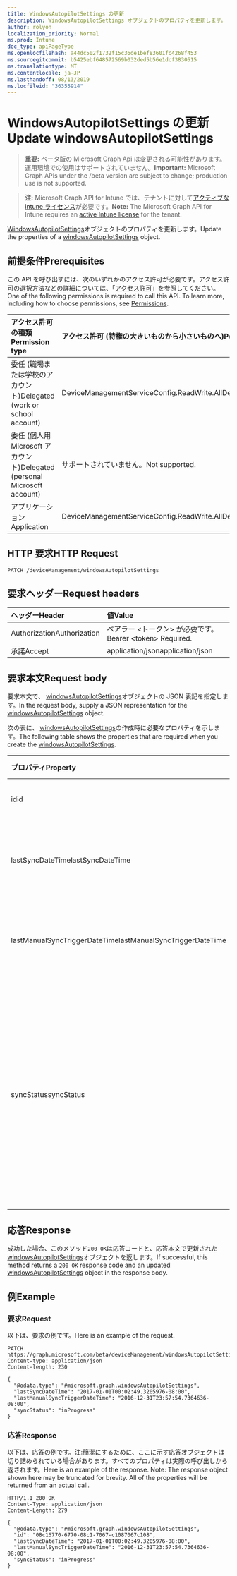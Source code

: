 ```yaml
---
title: WindowsAutopilotSettings の更新
description: WindowsAutopilotSettings オブジェクトのプロパティを更新します。
author: rolyon
localization_priority: Normal
ms.prod: Intune
doc_type: apiPageType
ms.openlocfilehash: a44dc502f1732f15c36de1bef83601fc4268f453
ms.sourcegitcommit: b5425ebf648572569b032ded5b56e1dcf3830515
ms.translationtype: MT
ms.contentlocale: ja-JP
ms.lasthandoff: 08/13/2019
ms.locfileid: "36355914"
---
```

# <a name="update-windowsautopilotsettings"></a><span data-ttu-id="54aa4-103">WindowsAutopilotSettings の更新</span><span class="sxs-lookup"><span data-stu-id="54aa4-103">Update windowsAutopilotSettings</span></span>

> <span data-ttu-id="54aa4-104">**重要:** ベータ版の Microsoft Graph Api は変更される可能性があります。運用環境での使用はサポートされていません。</span><span class="sxs-lookup"><span data-stu-id="54aa4-104">**Important:** Microsoft Graph APIs under the /beta version are subject to change; production use is not supported.</span></span>

> <span data-ttu-id="54aa4-105">**注:** Microsoft Graph API for Intune では、テナントに対して[アクティブな intune ライセンス](https://go.microsoft.com/fwlink/?linkid=839381)が必要です。</span><span class="sxs-lookup"><span data-stu-id="54aa4-105">**Note:** The Microsoft Graph API for Intune requires an [active Intune license](https://go.microsoft.com/fwlink/?linkid=839381) for the tenant.</span></span>

<span data-ttu-id="54aa4-106">[WindowsAutopilotSettings](../resources/intune-enrollment-windowsautopilotsettings.md)オブジェクトのプロパティを更新します。</span><span class="sxs-lookup"><span data-stu-id="54aa4-106">Update the properties of a [windowsAutopilotSettings](../resources/intune-enrollment-windowsautopilotsettings.md) object.</span></span>

## <a name="prerequisites"></a><span data-ttu-id="54aa4-107">前提条件</span><span class="sxs-lookup"><span data-stu-id="54aa4-107">Prerequisites</span></span>
<span data-ttu-id="54aa4-p101">この API を呼び出すには、次のいずれかのアクセス許可が必要です。アクセス許可の選択方法などの詳細については、「[アクセス許可](/graph/permissions-reference)」を参照してください。</span><span class="sxs-lookup"><span data-stu-id="54aa4-p101">One of the following permissions is required to call this API. To learn more, including how to choose permissions, see [Permissions](/graph/permissions-reference).</span></span>

|<span data-ttu-id="54aa4-110">アクセス許可の種類</span><span class="sxs-lookup"><span data-stu-id="54aa4-110">Permission type</span></span>|<span data-ttu-id="54aa4-111">アクセス許可 (特権の大きいものから小さいものへ)</span><span class="sxs-lookup"><span data-stu-id="54aa4-111">Permissions (from most to least privileged)</span></span>|
|:---|:---|
|<span data-ttu-id="54aa4-112">委任 (職場または学校のアカウント)</span><span class="sxs-lookup"><span data-stu-id="54aa4-112">Delegated (work or school account)</span></span>|<span data-ttu-id="54aa4-113">DeviceManagementServiceConfig.ReadWrite.All</span><span class="sxs-lookup"><span data-stu-id="54aa4-113">DeviceManagementServiceConfig.ReadWrite.All</span></span>|
|<span data-ttu-id="54aa4-114">委任 (個人用 Microsoft アカウント)</span><span class="sxs-lookup"><span data-stu-id="54aa4-114">Delegated (personal Microsoft account)</span></span>|<span data-ttu-id="54aa4-115">サポートされていません。</span><span class="sxs-lookup"><span data-stu-id="54aa4-115">Not supported.</span></span>|
|<span data-ttu-id="54aa4-116">アプリケーション</span><span class="sxs-lookup"><span data-stu-id="54aa4-116">Application</span></span>|<span data-ttu-id="54aa4-117">DeviceManagementServiceConfig.ReadWrite.All</span><span class="sxs-lookup"><span data-stu-id="54aa4-117">DeviceManagementServiceConfig.ReadWrite.All</span></span>|

## <a name="http-request"></a><span data-ttu-id="54aa4-118">HTTP 要求</span><span class="sxs-lookup"><span data-stu-id="54aa4-118">HTTP Request</span></span>
<!-- {
  "blockType": "ignored"
}
-->
``` http
PATCH /deviceManagement/windowsAutopilotSettings
```

## <a name="request-headers"></a><span data-ttu-id="54aa4-119">要求ヘッダー</span><span class="sxs-lookup"><span data-stu-id="54aa4-119">Request headers</span></span>
|<span data-ttu-id="54aa4-120">ヘッダー</span><span class="sxs-lookup"><span data-stu-id="54aa4-120">Header</span></span>|<span data-ttu-id="54aa4-121">値</span><span class="sxs-lookup"><span data-stu-id="54aa4-121">Value</span></span>|
|:---|:---|
|<span data-ttu-id="54aa4-122">Authorization</span><span class="sxs-lookup"><span data-stu-id="54aa4-122">Authorization</span></span>|<span data-ttu-id="54aa4-123">ベアラー &lt;トークン&gt; が必要です。</span><span class="sxs-lookup"><span data-stu-id="54aa4-123">Bearer &lt;token&gt; Required.</span></span>|
|<span data-ttu-id="54aa4-124">承諾</span><span class="sxs-lookup"><span data-stu-id="54aa4-124">Accept</span></span>|<span data-ttu-id="54aa4-125">application/json</span><span class="sxs-lookup"><span data-stu-id="54aa4-125">application/json</span></span>|

## <a name="request-body"></a><span data-ttu-id="54aa4-126">要求本文</span><span class="sxs-lookup"><span data-stu-id="54aa4-126">Request body</span></span>
<span data-ttu-id="54aa4-127">要求本文で、 [windowsAutopilotSettings](../resources/intune-enrollment-windowsautopilotsettings.md)オブジェクトの JSON 表記を指定します。</span><span class="sxs-lookup"><span data-stu-id="54aa4-127">In the request body, supply a JSON representation for the [windowsAutopilotSettings](../resources/intune-enrollment-windowsautopilotsettings.md) object.</span></span>

<span data-ttu-id="54aa4-128">次の表に、 [windowsAutopilotSettings](../resources/intune-enrollment-windowsautopilotsettings.md)の作成時に必要なプロパティを示します。</span><span class="sxs-lookup"><span data-stu-id="54aa4-128">The following table shows the properties that are required when you create the [windowsAutopilotSettings](../resources/intune-enrollment-windowsautopilotsettings.md).</span></span>

|<span data-ttu-id="54aa4-129">プロパティ</span><span class="sxs-lookup"><span data-stu-id="54aa4-129">Property</span></span>|<span data-ttu-id="54aa4-130">型</span><span class="sxs-lookup"><span data-stu-id="54aa4-130">Type</span></span>|<span data-ttu-id="54aa4-131">説明</span><span class="sxs-lookup"><span data-stu-id="54aa4-131">Description</span></span>|
|:---|:---|:---|
|<span data-ttu-id="54aa4-132">id</span><span class="sxs-lookup"><span data-stu-id="54aa4-132">id</span></span>|<span data-ttu-id="54aa4-133">String</span><span class="sxs-lookup"><span data-stu-id="54aa4-133">String</span></span>|<span data-ttu-id="54aa4-134">オブジェクトの GUID</span><span class="sxs-lookup"><span data-stu-id="54aa4-134">The GUID for the object</span></span>|
|<span data-ttu-id="54aa4-135">lastSyncDateTime</span><span class="sxs-lookup"><span data-stu-id="54aa4-135">lastSyncDateTime</span></span>|<span data-ttu-id="54aa4-136">DateTimeOffset</span><span class="sxs-lookup"><span data-stu-id="54aa4-136">DateTimeOffset</span></span>|<span data-ttu-id="54aa4-137">DDS サービスによる最終データ同期日時。</span><span class="sxs-lookup"><span data-stu-id="54aa4-137">Last data sync date time with DDS service.</span></span>|
|<span data-ttu-id="54aa4-138">lastManualSyncTriggerDateTime</span><span class="sxs-lookup"><span data-stu-id="54aa4-138">lastManualSyncTriggerDateTime</span></span>|<span data-ttu-id="54aa4-139">DateTimeOffset</span><span class="sxs-lookup"><span data-stu-id="54aa4-139">DateTimeOffset</span></span>|<span data-ttu-id="54aa4-140">DDS サービスによる最終データ同期日時。</span><span class="sxs-lookup"><span data-stu-id="54aa4-140">Last data sync date time with DDS service.</span></span>|
|<span data-ttu-id="54aa4-141">syncStatus</span><span class="sxs-lookup"><span data-stu-id="54aa4-141">syncStatus</span></span>|[<span data-ttu-id="54aa4-142">windowsAutopilotSyncStatus</span><span class="sxs-lookup"><span data-stu-id="54aa4-142">windowsAutopilotSyncStatus</span></span>](../resources/intune-enrollment-windowsautopilotsyncstatus.md)|<span data-ttu-id="54aa4-143">デバイスデータ同期 (DDS) サービスとの同期の状態を示します。</span><span class="sxs-lookup"><span data-stu-id="54aa4-143">Indicates the status of sync with Device data sync (DDS) service.</span></span> <span data-ttu-id="54aa4-144">可能な値は、`unknown`、`inProgress`、`completed`、`failed` です。</span><span class="sxs-lookup"><span data-stu-id="54aa4-144">Possible values are: `unknown`, `inProgress`, `completed`, `failed`.</span></span>|



## <a name="response"></a><span data-ttu-id="54aa4-145">応答</span><span class="sxs-lookup"><span data-stu-id="54aa4-145">Response</span></span>
<span data-ttu-id="54aa4-146">成功した場合、このメソッド`200 OK`は応答コードと、応答本文で更新された[windowsAutopilotSettings](../resources/intune-enrollment-windowsautopilotsettings.md)オブジェクトを返します。</span><span class="sxs-lookup"><span data-stu-id="54aa4-146">If successful, this method returns a `200 OK` response code and an updated [windowsAutopilotSettings](../resources/intune-enrollment-windowsautopilotsettings.md) object in the response body.</span></span>

## <a name="example"></a><span data-ttu-id="54aa4-147">例</span><span class="sxs-lookup"><span data-stu-id="54aa4-147">Example</span></span>

### <a name="request"></a><span data-ttu-id="54aa4-148">要求</span><span class="sxs-lookup"><span data-stu-id="54aa4-148">Request</span></span>
<span data-ttu-id="54aa4-149">以下は、要求の例です。</span><span class="sxs-lookup"><span data-stu-id="54aa4-149">Here is an example of the request.</span></span>
``` http
PATCH https://graph.microsoft.com/beta/deviceManagement/windowsAutopilotSettings
Content-type: application/json
Content-length: 230

{
  "@odata.type": "#microsoft.graph.windowsAutopilotSettings",
  "lastSyncDateTime": "2017-01-01T00:02:49.3205976-08:00",
  "lastManualSyncTriggerDateTime": "2016-12-31T23:57:54.7364636-08:00",
  "syncStatus": "inProgress"
}
```

### <a name="response"></a><span data-ttu-id="54aa4-150">応答</span><span class="sxs-lookup"><span data-stu-id="54aa4-150">Response</span></span>
<span data-ttu-id="54aa4-p103">以下は、応答の例です。注:簡潔にするために、ここに示す応答オブジェクトは切り詰められている場合があります。すべてのプロパティは実際の呼び出しから返されます。</span><span class="sxs-lookup"><span data-stu-id="54aa4-p103">Here is an example of the response. Note: The response object shown here may be truncated for brevity. All of the properties will be returned from an actual call.</span></span>
``` http
HTTP/1.1 200 OK
Content-Type: application/json
Content-Length: 279

{
  "@odata.type": "#microsoft.graph.windowsAutopilotSettings",
  "id": "08c16770-6770-08c1-7067-c1087067c108",
  "lastSyncDateTime": "2017-01-01T00:02:49.3205976-08:00",
  "lastManualSyncTriggerDateTime": "2016-12-31T23:57:54.7364636-08:00",
  "syncStatus": "inProgress"
}
```






